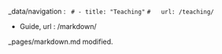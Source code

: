 _data/navigation : 
` # - title: "Teaching"`
 `#   url: /teaching/    `
 + Guide, url : /markdown/

_pages/markdown.md modified.
